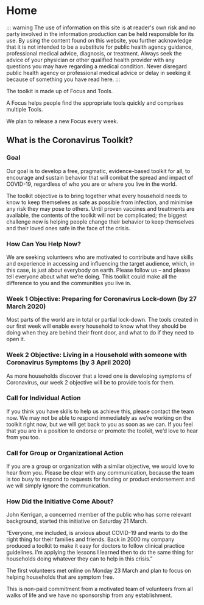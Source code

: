 # Home

::: warning
The use of information on this site is at reader's own risk and no party involved in the information production can be held responsible for its use. By using the content found on this website, you further acknowledge that it is not intended to be a substitute for public health agency guidance, professional medical advice, diagnosis, or treatment. Always seek the advice of your physician or other qualified health provider with any questions you may have regarding a medical condition. Never disregard public health agency or professional medical advice or delay in seeking it because of something you have read here.
:::

The toolkit is made up of Focus and Tools.

A Focus helps people find the appropriate tools quickly and comprises multiple Tools.

We plan to release a new Focus every week.

## What is the Coronavirus Toolkit?

### Goal

Our goal is to develop a free, pragmatic, evidence-based toolkit for all, to encourage and sustain behavior that will combat the spread and impact of COVID-19, regardless of who you are or where you live in the world.

The toolkit objective is to bring together what every household needs to know to keep themselves as safe as possible from infection, and minimise any risk they may pose to others. Until proven vaccines and treatments are available, the contents of the toolkit will not be complicated; the biggest challenge now is helping people change their behavior to keep themselves and their loved ones safe in the face of the crisis.

### How Can You Help Now?

We are seeking volunteers who are motivated to contribute and have skills and experience in accessing and influencing the target audience, which, in this case, is just about everybody on earth. Please follow us – and please tell everyone about what we’re doing. This toolkit could make all the difference to you and the communities you live in.

### Week 1 Objective: Preparing for Coronavirus Lock-down (by 27 March 2020)

Most parts of the world are in total or partial lock-down. The tools created in our first week will enable every household to know what they should be doing when they are behind their front door, and what to do if they need to open it.

### Week 2 Objective: Living in a Household with someone with Coronavirus Symptoms (by 3 April 2020)

As more households discover that a loved one is developing symptoms of Coronavirus, our week 2 objective will be to provide tools for them.

### Call for Individual Action

If you think you have skills to help us achieve this, please contact the team now. We may not be able to respond immediately as we’re working on the toolkit right now, but we will get back to you as soon as we can. If you feel that you are in a position to endorse or promote the toolkit, we’d love to hear from you too.

### Call for Group or Organizational Action

If you are a group or organization with a similar objective, we would love to hear from you. Please be clear with any communication, because the team is too busy to respond to requests for funding or product endorsement and we will simply ignore the communication.

### How Did the Initiative Come About?

John Kerrigan, a concerned member of the public who has some relevant background, started this initiative on Saturday 21 March.

“Everyone, me included, is anxious about COVID-19 and wants to do the right thing for their families and friends. Back in 2000 my company produced a toolkit to make it easy for doctors to follow clinical practice guidelines. I’m applying the lessons I learned then to do the same thing for households doing whatever they can to help in this crisis.”

The first volunteers met online on Monday 23 March and plan to focus on helping households that are symptom free.

This is non-paid commitment from a motivated team of volunteers from all walks of life and we have no sponsorship from any establishment.
